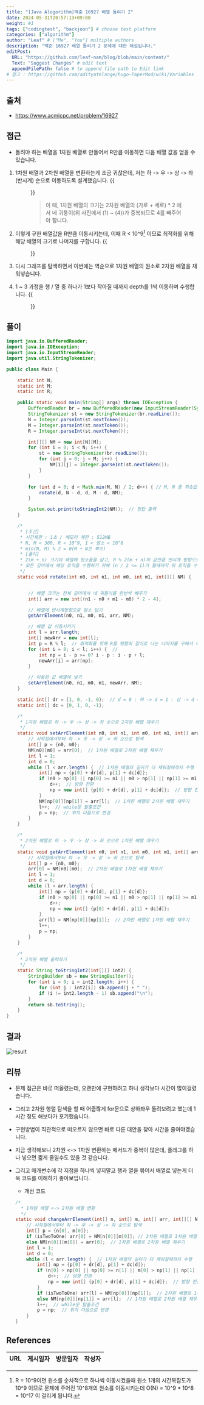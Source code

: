 ```yaml
---
title: "[Java Alogorithm]백준 16927 배열 돌리기 2"
date: 2024-05-31T20:57:13+09:00
weight: #1
tags: ["codingtest", "backjoon"] # choose test platform
categories: ["algorithm"]
author: "Leaf" # ["Me", "You"] multiple authors
description: "백준 16927 배열 돌리기 2 문제에 대한 해설입니다."
editPost:
  URL: "https://github.com/leaf-nam/blog/blob/main/content/"
  Text: "Suggest Changes" # edit text
  appendFilePath: false # to append file path to Edit link
# 참고 : https://github.com/adityatelange/hugo-PaperMod/wiki/Variables
---
```


## 출처

- https://www.acmicpc.net/problem/16927

## 접근

- 돌려야 하는 배열을 1차원 배열로 만들어서 R만큼 이동하면 다음 배열 값을 얻을 수 있습니다.

1. 1차원 배열과 2차원 배열을 변환하는게 조금 귀찮은데, 저는 하 -> 우 -> 상 -> 좌(반시계) 순으로 이동하도록 설계했습니다.
   {{<figure src="solve1.jpeg" caption="2차원 배열을 위 순서로 탐색해서 1차원 배열로 만듭니다.">}}

   > 이 때, 1차원 배열의 크기는 2차원 배열의 (가로 + 세로) \* 2 에서 네 귀퉁이(위 사진에서 (1) ~ (4))가 중복되므로 4를 빼주어야 합니다.

2. 이렇게 구한 배열값을 R만큼 이동시키는데, 이때 R < 10^9[^1] 이므로 최적화를 위해 해당 배열의 크기로 나머지를 구합니다.
   {{<figure src="solve2.jpeg" caption="빨간색 화살표(포인터)만큼 배열을 이동시켜야 합니다.">}}

3. 다시 그래프를 탐색하면서 이번에는 역순으로 1차원 배열의 원소로 2차원 배열을 채워넣습니다.

4. 1 ~ 3 과정을 행 / 열 중 하나가 1보다 작아질 때까지 depth를 1씩 이동하며 수행합니다.
   {{<figure src="solve3.jpeg" caption="행 / 열 중 하나가 1보다 작아지면 행렬을 돌릴 수 없으므로 종료합니다.">}}

## 풀이

```java
import java.io.BufferedReader;
import java.io.IOException;
import java.io.InputStreamReader;
import java.util.StringTokenizer;

public class Main {

    static int N;
    static int M;
    static int R;

    public static void main(String[] args) throws IOException {
        BufferedReader br = new BufferedReader(new InputStreamReader(System.in));
        StringTokenizer st = new StringTokenizer(br.readLine());
        N = Integer.parseInt(st.nextToken());
        M = Integer.parseInt(st.nextToken());
        R = Integer.parseInt(st.nextToken());

        int[][] NM = new int[N][M];
        for (int i = 0; i < N; i++) {
            st = new StringTokenizer(br.readLine());
            for (int j = 0; j < M; j++) {
                NM[i][j] = Integer.parseInt(st.nextToken());
            }
        }

        for (int d = 0; d < Math.min(M, N) / 2; d++) { // M, N 중 최솟값의 절반만큼 수행
            rotate(d, N - d, d, M - d, NM);
        }

        System.out.print(toStringInt2(NM));  // 정답 출력
    }

    /*
     * [조건]
     * 시간제한 : 1초 / 메모리 제한 : 512MB
     * N, M < 300, R < 10^9, 1 < 원소 < 10^8
     * min(N, M) % 2 = 0(M + N은 짝수)
     * [풀이]
     * 2(m + n) 크기의 배열에 원소들을 담고, R % 2(m + n)의 값만큼 반시계 방향으로 이동하면 해당위치 값을 구할 수 있다.
     * 모든 깊이에서 해당 로직을 수행하기 위해 (n / 2 <= 1)가 될때까지 위 로직을 수행한다.
     */
    static void rotate(int n0, int n1, int m0, int m1, int[][] NM) {


        // 배열 크기는 전체 길이에서 네 귀퉁이를 한번씩 빼주기
        int[] arr = new int[(n1 - n0 + m1 - m0) * 2 - 4];

        // 배열에 반시계방향으로 원소 담기
        getArrElement(n0, n1, m0, m1, arr, NM);

        // 배열 값 이동시키기
        int l = arr.length;
        int[] newArr = new int[l];
        int p = R % l;  // 최적화를 위해 R을 행렬의 길이로 나눈 나머지를 구해서 이동시키기
        for (int i = 0; i < l; i++) {  //
            int np = i - p >= 0? i - p : i - p + l;
            newArr[i] = arr[np];
        }

        // 이동한 값 배열에 넣기
        setArrElement(n0, n1, m0, m1, newArr, NM);
    }

    static int[] dr = {1, 0, -1, 0};  // d = 0 : 하 -> d = 1 : 상 -> d = 2 : 좌 -> d = 3 : 우
    static int[] dc = {0, 1, 0, -1};

    /*
     * 1차원 배열로 하 -> 우 -> 상 -> 좌 순으로 2차원 배열 채우기
     */
    static void setArrElement(int n0, int n1, int m0, int m1, int[] arr, int[][] NM) {
        // 시작점에서부터 하 -> 우 -> 상 -> 좌 순으로 탐색
        int[] p = {n0, m0};
        NM[n0][m0] = arr[0];  // 1차원 배열로 2차원 배열 채우기
        int l = 1;
        int d = 0;
        while (l < arr.length) {  // 1차원 배열의 길이가 다 채워질때까지 수행
            int[] np = {p[0] + dr[d], p[1] + dc[d]};
            if (n0 > np[0] || np[0] >= n1 || m0 > np[1] || np[1] >= m1) {  // 해당 꼭지점을 벗어날 경우 방향 전환
                d++;  // 방향 전환
                np = new int[] {p[0] + dr[d], p[1] + dc[d]};  // 방향 전환 후 np 덮어쓰기
            }
            NM[np[0]][np[1]] = arr[l];  // 1차원 배열로 2차원 배열 채우기
            l++;  // while문 탈출조건
            p = np;  // 위치 다음으로 변경
        }
    }

    /*
     * 2차원 배열로 하 -> 우 -> 상 -> 좌 순으로 1차원 배열 채우기
     */
    static void getArrElement(int n0, int n1, int m0, int m1, int[] arr, int[][] NM) {
        // 시작점에서부터 하 -> 우 -> 상 -> 좌 순으로 탐색
        int[] p = {n0, m0};
        arr[0] = NM[n0][m0];  // 2차원 배열로 1차원 배열 채우기
        int l = 1;
        int d = 0;
        while (l < arr.length) {
            int[] np = {p[0] + dr[d], p[1] + dc[d]};
            if (n0 > np[0] || np[0] >= n1 || m0 > np[1] || np[1] >= m1) {
                d++;
                np = new int[] {p[0] + dr[d], p[1] + dc[d]};
            }
            arr[l] = NM[np[0]][np[1]];  // 2차원 배열로 1차원 배열 채우기
            l++;
            p = np;
        }
    }

    /*
     * 2차원 배열 출력하기
     */
    static String toStringInt2(int[][] int2) {
        StringBuilder sb = new StringBuilder();
        for (int i = 0; i < int2.length; i++) {
            for (int j : int2[i]) sb.append(j + " ");
            if (i != int2.length - 1) sb.append("\n");
        }
        return sb.toString();
    }
}
```

## 결과

![result](result.png)

## 리뷰

- 문제 접근은 바로 떠올렸는데, 오랜만에 구현하려고 하니 생각보다 시간이 많이걸렸습니다.
- 그리고 2차원 행렬 탐색을 할 때 어줍짢게 for문으로 상하좌우 돌려보려고 했는데 1시간 정도 해보다가 포기했습니다.
- 구현방법이 직관적으로 떠오르지 않으면 바로 다른 대안을 찾아 시간을 줄여야겠습니다.
- 지금 생각해보니 2차원 <-> 1차원 변환하는 메서드가 중복이 많은데, 플래그를 하나 넣으면 짧게 줄일수도 있을 것 같습니다.
- 그리고 매개변수에 각 지점을 하나씩 넣지말고 행과 열을 묶어서 배열로 넣는게 더욱 코드를 이해하기 좋아보입니다.

  - 개선 코드

  ```java
  /*
    * 1차원 배열 <-> 2차원 배열 변환
    */
  static void changeArrElement(int[] n, int[] m, int[] arr, int[][] NM, boolean isTwoToOne) {
      // 시작점에서부터 하 -> 우 -> 상 -> 좌 순으로 탐색
      int[] p = {n[0], m[0]};
      if (isTwoToOne) arr[0] = NM[n[0]][m[0]]; // 2차원 배열로 1차원 배열 채우기
      else NM[n[0]][m[0]] = arr[0];  // 1차원 배열로 2차원 배열 채우기
      int l = 1;
      int d = 0;
      while (l < arr.length) {  // 1차원 배열의 길이가 다 채워질때까지 수행
          int[] np = {p[0] + dr[d], p[1] + dc[d]};
          if (n[0] > np[0] || np[0] >= n[1] || m[0] > np[1] || np[1] >= m[1]) {  // 해당 꼭지점을 벗어날 경우 방향 전환
              d++;  // 방향 전환
              np = new int[] {p[0] + dr[d], p[1] + dc[d]};  // 방향 전환 후 np 덮어쓰기
          }
          if (isTwoToOne) arr[l] = NM[np[0]][np[1]];  // 2차원 배열로 1차원 배열 채우기
          else NM[np[0]][np[1]] = arr[l];  // 1차원 배열로 2차원 배열 채우기
          l++;  // while문 탈출조건
          p = np;  // 위치 다음으로 변경
      }
  }
  ```

## References

| URL | 게시일자 | 방문일자 | 작성자 |
| :-- | :------- | :------- | :----- |

[^1]: R = 10^9이면 원소를 순차적으로 하나씩 이동시켰을때 원소 1개의 시간복잡도가 10^9 이므로 문제에 주어진 10^8개의 원소를 이동시키는데 O(N) = 10^9 \* 10^8 = 10^17 이 걸리게 됩니다.
